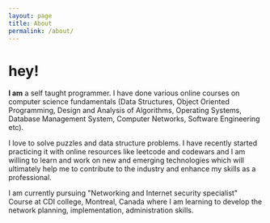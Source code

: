 ```yaml
---
layout: page
title: About
permalink: /about/
---
```


# hey!
**I am** a self taught programmer. I have done various online courses on computer science fundamentals (Data Structures, Object Oriented Programming, Design and Analysis of Algorithms, Operating Systems, Database Management System, Computer Networks, Software Engineering etc).

I love to solve puzzles and data structure problems. I have recently started practicing it with online resources like leetcode and codewars and I am willing to learn and work on new and emerging technologies which will ultimately help me to contribute to the industry and enhance my skills as a professional. 

I am currently pursuing "Networking and Internet security specialist" Course at CDI college, Montreal, Canada where I am learning to develop the network planning, implementation, administration skills.
